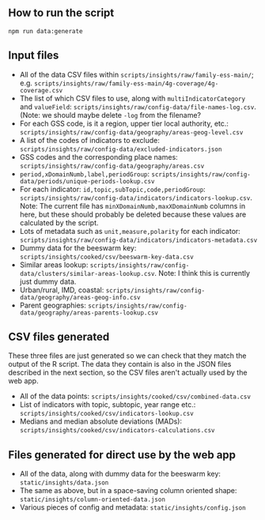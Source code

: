 ## How to run the script

```
npm run data:generate
```

## Input files

- All of the data CSV files within `scripts/insights/raw/family-ess-main/`; e.g. `scripts/insights/raw/family-ess-main/4g-coverage/4g-coverage.csv`
- The list of which CSV files to use, along with `multiIndicatorCategory` and `valueField`: `scripts/insights/raw/config-data/file-names-log.csv`. (Note: we should maybe delete `-log` from the filename?
- For each GSS code, is it a region, upper tier local authority, etc.: `scripts/insights/raw/config-data/geography/areas-geog-level.csv`
- A list of the codes of indicators to exclude: `scripts/insights/raw/config-data/excluded-indicators.json`
- GSS codes and the corresponding place names: `scripts/insights/raw/config-data/geography/areas.csv`
- `period,xDomainNumb,label,periodGroup`: `scripts/insights/raw/config-data/periods/unique-periods-lookup.csv`
- For each indicator: `id,topic,subTopic,code,periodGroup`: `scripts/insights/raw/config-data/indicators/indicators-lookup.csv`. Note: The current file has `minXDomainNumb,maxXDomainNumb` columns in here, but these should probably be deleted because these values are calculated by the script.
- Lots of metadata such as `unit,measure,polarity` for each indicator: `scripts/insights/raw/config-data/indicators/indicators-metadata.csv`
- Dummy data for the beeswarm key: `scripts/insights/cooked/csv/beeswarm-key-data.csv`
- Similar areas lookup: `scripts/insights/raw/config-data/clusters/similar-areas-lookup.csv`. Note: I think this is currently just dummy data.
- Urban/rural, IMD, coastal: `scripts/insights/raw/config-data/geography/areas-geog-info.csv`
- Parent geographies: `scripts/insights/raw/config-data/geography/areas-parents-lookup.csv`

## CSV files generated

These three files are just generated so we can check that they match the output of the R script. The data they contain is also in the JSON files described in the next section, so the CSV files aren't actually used by the web app.

- All of the data points: `scripts/insights/cooked/csv/combined-data.csv`
- List of indicators with topic, subtopic, year range etc.: `scripts/insights/cooked/csv/indicators-lookup.csv`
- Medians and median absolute deviations (MADs): `scripts/insights/cooked/csv/indicators-calculations.csv`

## Files generated for direct use by the web app

- All of the data, along with dummy data for the beeswarm key: `static/insights/data.json`
- The same as above, but in a space-saving column oriented shape: `static/insights/column-oriented-data.json`
- Various pieces of config and metadata: `static/insights/config.json`
